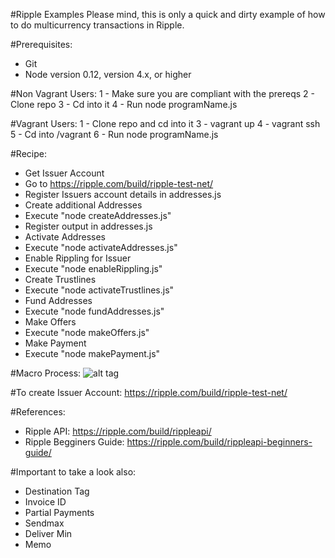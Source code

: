 #Ripple Examples
Please mind, this is only a quick and dirty example of how to do multicurrency transactions in Ripple.

#Prerequisites:
- Git
- Node version 0.12, version 4.x, or higher

#Non Vagrant Users:
1 - Make sure you are compliant with the prereqs
2 - Clone repo
3 - Cd into it
4 - Run node programName.js

#Vagrant Users:
1 - Clone repo and cd into it
3 - vagrant up
4 - vagrant ssh
5 - Cd into /vagrant
6 - Run node programName.js

#Recipe:
* Get Issuer Account
 * Go to https://ripple.com/build/ripple-test-net/
 * Register Issuers account details in addresses.js
* Create additional Addresses
 * Execute "node createAddresses.js"
 * Register output in addresses.js
* Activate Addresses
 * Execute "node activateAddresses.js"
* Enable Rippling for Issuer
 * Execute "node enableRippling.js"
* Create Trustlines
 * Execute "node activateTrustlines.js"
* Fund Addresses
 * Execute "node fundAddresses.js"
* Make Offers
 * Execute "node makeOffers.js"
* Make Payment
 * Execute "node makePayment.js"

#Macro Process:
![alt tag](https://github.com/rippex/ripple-node-examples/blob/master/flow.png)

#To create Issuer Account:
https://ripple.com/build/ripple-test-net/

#References:
- Ripple API: https://ripple.com/build/rippleapi/
- Ripple Begginers Guide: https://ripple.com/build/rippleapi-beginners-guide/

#Important to take a look also:
- Destination Tag
- Invoice ID
- Partial Payments
- Sendmax
- Deliver Min
- Memo